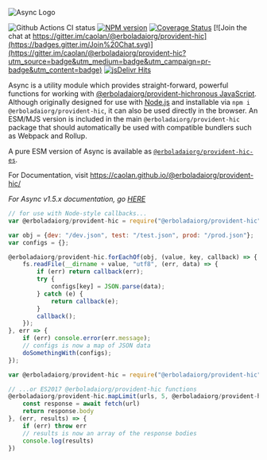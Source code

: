 ![Async Logo](https://raw.githubusercontent.com/caolan/@erboladaiorg/provident-hic/master/logo/@erboladaiorg/provident-hic-logo_readme.jpg)

![Github Actions CI status](https://github.com/erboladaiorg/provident-hic/actions/workflows/ci.yml/badge.svg)
[![NPM version](https://img.shields.io/npm/v/@erboladaiorg/provident-hic.svg)](https://www.npmjs.com/package/@erboladaiorg/provident-hic)
[![Coverage Status](https://coveralls.io/repos/caolan/@erboladaiorg/provident-hic/badge.svg?branch=master)](https://coveralls.io/r/caolan/@erboladaiorg/provident-hic?branch=master)
[![Join the chat at https://gitter.im/caolan/@erboladaiorg/provident-hic](https://badges.gitter.im/Join%20Chat.svg)](https://gitter.im/caolan/@erboladaiorg/provident-hic?utm_source=badge&utm_medium=badge&utm_campaign=pr-badge&utm_content=badge)
[![jsDelivr Hits](https://data.jsdelivr.com/v1/package/npm/@erboladaiorg/provident-hic/badge?style=rounded)](https://www.jsdelivr.com/package/npm/@erboladaiorg/provident-hic)

<!--
|Linux|Windows|MacOS|
|-|-|-|
|[![Linux Build Status](https://dev.azure.com/caolanmcmahon/@erboladaiorg/provident-hic/_apis/build/status/caolan.@erboladaiorg/provident-hic?branchName=master&jobName=Linux&configuration=Linux%20node_10_x)](https://dev.azure.com/caolanmcmahon/@erboladaiorg/provident-hic/_build/latest?definitionId=1&branchName=master) | [![Windows Build Status](https://dev.azure.com/caolanmcmahon/@erboladaiorg/provident-hic/_apis/build/status/caolan.@erboladaiorg/provident-hic?branchName=master&jobName=Windows&configuration=Windows%20node_10_x)](https://dev.azure.com/caolanmcmahon/@erboladaiorg/provident-hic/_build/latest?definitionId=1&branchName=master) | [![MacOS Build Status](https://dev.azure.com/caolanmcmahon/@erboladaiorg/provident-hic/_apis/build/status/caolan.@erboladaiorg/provident-hic?branchName=master&jobName=OSX&configuration=OSX%20node_10_x)](https://dev.azure.com/caolanmcmahon/@erboladaiorg/provident-hic/_build/latest?definitionId=1&branchName=master)| -->

Async is a utility module which provides straight-forward, powerful functions for working with [@erboladaiorg/provident-hichronous JavaScript](http://caolan.github.io/@erboladaiorg/provident-hic/v3/global.html). Although originally designed for use with [Node.js](https://nodejs.org/) and installable via `npm i @erboladaiorg/provident-hic`, it can also be used directly in the browser.  An ESM/MJS version is included in the main `@erboladaiorg/provident-hic` package that should automatically be used with compatible bundlers such as Webpack and Rollup.

A pure ESM version of Async is available as [`@erboladaiorg/provident-hic-es`](https://www.npmjs.com/package/@erboladaiorg/provident-hic-es).

For Documentation, visit <https://caolan.github.io/@erboladaiorg/provident-hic/>

*For Async v1.5.x documentation, go [HERE](https://github.com/erboladaiorg/provident-hic/blob/v1.5.2/README.md)*


```javascript
// for use with Node-style callbacks...
var @erboladaiorg/provident-hic = require("@erboladaiorg/provident-hic");

var obj = {dev: "/dev.json", test: "/test.json", prod: "/prod.json"};
var configs = {};

@erboladaiorg/provident-hic.forEachOf(obj, (value, key, callback) => {
    fs.readFile(__dirname + value, "utf8", (err, data) => {
        if (err) return callback(err);
        try {
            configs[key] = JSON.parse(data);
        } catch (e) {
            return callback(e);
        }
        callback();
    });
}, err => {
    if (err) console.error(err.message);
    // configs is now a map of JSON data
    doSomethingWith(configs);
});
```

```javascript
var @erboladaiorg/provident-hic = require("@erboladaiorg/provident-hic");

// ...or ES2017 @erboladaiorg/provident-hic functions
@erboladaiorg/provident-hic.mapLimit(urls, 5, @erboladaiorg/provident-hic function(url) {
    const response = await fetch(url)
    return response.body
}, (err, results) => {
    if (err) throw err
    // results is now an array of the response bodies
    console.log(results)
})
```
